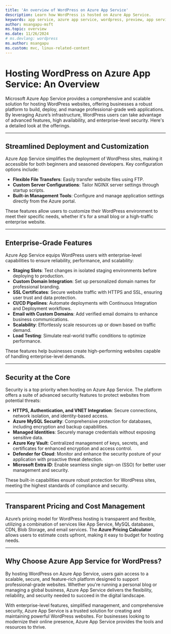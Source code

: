 ```yaml
---
title: 'An overview of WordPress on Azure App Service'
description: Learn how WordPress is hosted on Azure App Service.
keywords: app service, azure app service, wordpress, preview, app service on linux, plugins, mysql flexible server, wordpress on linux, php
author: msangapu-msft
ms.topic: overview
ms.date: 11/26/2024
# ms.devlang: wordpress
ms.author: msangapu
ms.custom: mvc, linux-related-content
---
```


# Hosting WordPress on Azure App Service: An Overview

Microsoft Azure App Service provides a comprehensive and scalable solution for hosting WordPress websites, offering businesses a robust platform to build, deploy, and manage professional-grade web applications. By leveraging Azure’s infrastructure, WordPress users can take advantage of advanced features, high availability, and enterprise-level security. Here's a detailed look at the offerings.

---

## Streamlined Deployment and Customization

Azure App Service simplifies the deployment of WordPress sites, making it accessible for both beginners and seasoned developers. Key configuration options include:

- **Flexible File Transfers**: Easily transfer website files using FTP.
- **Custom Server Configurations**: Tailor NGINX server settings through startup scripts.
- **Built-in Management Tools**: Configure and manage application settings directly from the Azure portal.

These features allow users to customize their WordPress environment to meet their specific needs, whether it's for a small blog or a high-traffic enterprise website.

---

## Enterprise-Grade Features

Azure App Service equips WordPress users with enterprise-level capabilities to ensure reliability, performance, and scalability:

- **Staging Slots**: Test changes in isolated staging environments before deploying to production.
- **Custom Domain Integration**: Set up personalized domain names for professional branding.
- **SSL Certificates**: Secure website traffic with HTTPS and SSL, ensuring user trust and data protection.
- **CI/CD Pipelines**: Automate deployments with Continuous Integration and Deployment workflows.
- **Email with Custom Domains**: Add verified email domains to enhance business communications.
- **Scalability**: Effortlessly scale resources up or down based on traffic demand.
- **Load Testing**: Simulate real-world traffic conditions to optimize performance.

These features help businesses create high-performing websites capable of handling enterprise-level demands.

---

## Security at the Core

Security is a top priority when hosting on Azure App Service. The platform offers a suite of advanced security features to protect websites from potential threats:

- **HTTPS, Authentication, and VNET Integration**: Secure connections, network isolation, and identity-based access.
- **Azure MySQL Security**: Comprehensive protection for databases, including encryption and backup capabilities.
- **Managed Identities**: Securely manage credentials without exposing sensitive data.
- **Azure Key Vault**: Centralized management of keys, secrets, and certificates for enhanced encryption and access control.
- **Defender for Cloud**: Monitor and enhance the security posture of your application with proactive threat detection.
- **Microsoft Entra ID**: Enable seamless single sign-on (SSO) for better user management and security.

These built-in capabilities ensure robust protection for WordPress sites, meeting the highest standards of compliance and security.

---

## Transparent Pricing and Cost Management

Azure’s pricing model for WordPress hosting is transparent and flexible, utilizing a combination of services like App Service, MySQL databases, CDN, Blob Storage, and email services. The **Azure Pricing Calculator** allows users to estimate costs upfront, making it easy to budget for hosting needs.

---

## Why Choose Azure App Service for WordPress?

By hosting WordPress on Azure App Service, users gain access to a scalable, secure, and feature-rich platform designed to support professional-grade websites. Whether you're running a personal blog or managing a global business, Azure App Service delivers the flexibility, reliability, and security needed to succeed in the digital landscape.

With enterprise-level features, simplified management, and comprehensive security, Azure App Service is a trusted solution for creating and maintaining powerful WordPress websites. For businesses looking to modernize their online presence, Azure App Service provides the tools and resources to thrive.
